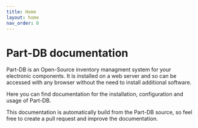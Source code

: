 ```yaml
---
title: Home
layout: home
nav_order: 0
---
```


# Part-DB documentation
Part-DB is an Open-Source inventory managment system for your electronic components. It is installed on a web server and so can be accessed with any browser without the need to install additional software.

Here you can find documentation for the installation, configuration and usage of Part-DB.

This documentation is automatically build from the Part-DB source, so feel free to create a pull request and improve the documentation.
